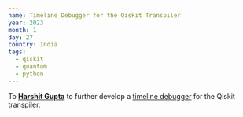 ```yaml
---
name: Timeline Debugger for the Qiskit Transpiler
year: 2023
month: 1
day: 27
country: India
tags:
  - qiskit
  - quantum
  - python
---
```

To **[Harshit Gupta](https://www.linkedin.com/in/thegupta2012/)** to further develop a [timeline debugger](https://github.com/TheGupta2012/qiskit-timeline-debugger) for the Qiskit transpiler.
